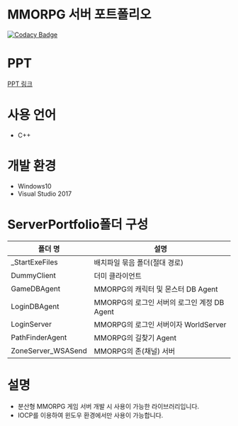 # MMORPG 서버 포트폴리오

[![Codacy Badge](https://app.codacy.com/project/badge/Grade/ff8c094a446f438d98179f8a9dbdae50)](https://www.codacy.com/gh/ahnjm001/MMORPG/dashboard?utm_source=github.com&amp;utm_medium=referral&amp;utm_content=ahnjm001/MMORPG&amp;utm_campaign=Badge_Grade)

# PPT
[PPT 링크](https://drive.google.com/drive/folders/1v13sMrv2-68Zyx4xrQOSftzltMEuMySs?usp=sharing) 

# 사용 언어
- C++

# 개발 환경
- Windows10
- Visual Studio 2017

# ServerPortfolio폴더 구성
폴더 명 | 설명
---- | ----
_StartExeFiles | 배치파일 묶음 폴더(절대 경로)
DummyClient | 더미 클라이언트
GameDBAgent | MMORPG의 캐릭터 및 몬스터 DB Agent
LoginDBAgent | MMORPG의 로그인 서버의 로그인 계정 DB Agent
LoginServer | MMORPG의 로그인 서버이자 WorldServer
PathFinderAgent | MMORPG의 길찾기 Agent
ZoneServer_WSASend | MMORPG의 존(채널) 서버

# 설명
- 분산형 MMORPG 게임 서버 개발 시 사용이 가능한 라이브러리입니다.
- IOCP를 이용하여 윈도우 환경에서만 사용이 가능합니다.
